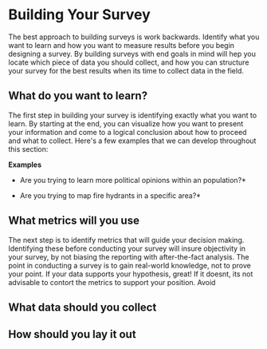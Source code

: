 # Building Your Survey

The best approach to building surveys is work backwards. Identify what you want to learn and how you want to measure results before you begin designing a survey. By building surveys with end goals in mind will hep you locate which piece of data you should collect, and how you can structure your survey for the best results when its time to collect data in the field. 


## **What do you want to learn?**



The first step in building your survey is identifying exactly what you want to learn. By starting at the end, you can visualize how you want to present your information and come to a logical conclusion about how to proceed and what to collect. Here's a few examples that we can develop throughout this section:

**Examples**

* Are you trying to learn more political opinions within an population?*
 
* Are you trying to map fire hydrants in a specific area?*



## **What metrics will you use**

The next step is to identify metrics that will guide your decision making. Identifying these before conducting your survey will insure objectivity in your survey, by not biasing the reporting with after-the-fact analysis. The point in conducting a survey is to gain real-world knowledge, not to prove your point. If your data supports your hypothesis, great! If it doesnt, its not advisable to contort the metrics to support your position. Avoid 


## **What data should you collect**




## **How should you lay it out**





